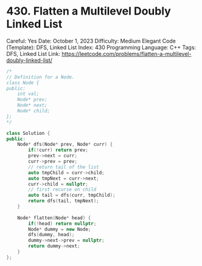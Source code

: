 # 430. Flatten a Multilevel Doubly Linked List

Careful: Yes
Date: October 1, 2023
Difficulty: Medium
Elegant Code (Template): DFS, Linked List
Index: 430
Programming Language: C++
Tags: DFS, Linked List
Link: https://leetcode.com/problems/flatten-a-multilevel-doubly-linked-list/

```cpp
/*
// Definition for a Node.
class Node {
public:
    int val;
    Node* prev;
    Node* next;
    Node* child;
};
*/

class Solution {
public:
    Node* dfs(Node* prev, Node* curr) {
        if(!curr) return prev;
        prev->next = curr;
        curr->prev = prev;
        // return tail of the list
        auto tmpChild = curr->child;
        auto tmpNext = curr->next;
        curr->child = nullptr;
        // first recurse on child
        auto tail = dfs(curr, tmpChild);
        return dfs(tail, tmpNext);
    }
    
    Node* flatten(Node* head) {
        if(!head) return nullptr;
        Node* dummy = new Node;
        dfs(dummy, head);
        dummy->next->prev = nullptr;
        return dummy->next;
    }
};
```